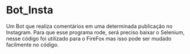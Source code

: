 # Bot_Insta
Um Bot que realiza comentários em uma determinada publicação no Instagram. Para que esse programa rode, será preciso baixar o Selenium, nesse código foi utilizado para o FireFox mas isso pode ser mudado facilmente no código.
